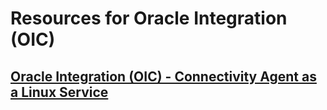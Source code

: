 # Resources for Oracle Integration (OIC)

## [Oracle Integration (OIC) - Connectivity Agent as a Linux Service](/connectivity-agent)
